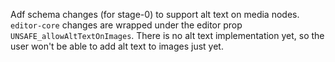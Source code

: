 Adf schema changes (for stage-0) to support alt text on media nodes.
`editor-core` changes are wrapped under the editor prop `UNSAFE_allowAltTextOnImages`. There is no alt text implementation yet, so the user won't be able to add alt text to images just yet.
